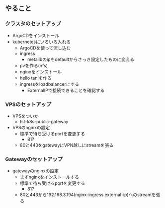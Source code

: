 ## やること

### クラスタのセットアップ

- ArgoCDをインストール
- kubernetesにいろいろ入れる
    - ArgoCDを使って流し込む
    - ingress
        - metallbのipをdefaultからさっき設定したものに変える
    - pvを作る(nfs)
    - nginxをインストール
    - hello taniを作る
    - ingressをloadbalancerにする
        - ExternalIPで接続できることを確認する

### VPSのセットアップ

- VPSをついか
    - tst-k8s-public-gateway
- VPSのnginxの設定
    - 標準で待ち受けるportを変更する
        - 81?
    - 80と443をgatewayにVPN越しにstreamを張る        

### Gatewayのセットアップ

- gatewayのnginxの設定
    - まずnginxをインストールする
    - 標準で待ち受けるportを変更する
        - 81?
    - 80と443から192.168.3.194(nginx-ingress external-ip)へのstreamを張る

